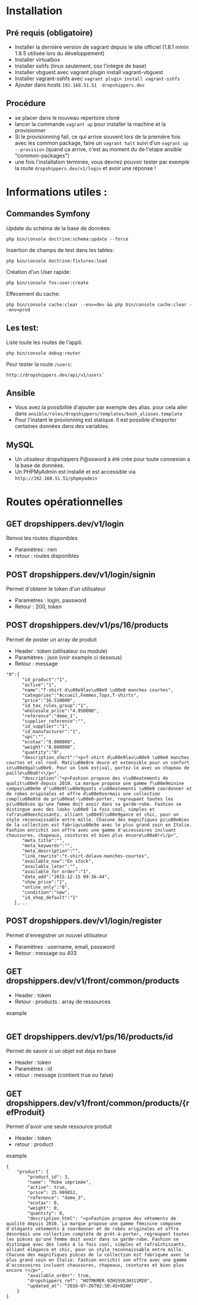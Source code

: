Installation
===========
Pré requis (obligatoire)
-----------

* Installer la dernière version de vagrant depuis le site officiel (1.8.1 minin 1.8.5 utilisée lors du développement)
* Installer virtualbox
* Installer sshfs (linux seulement, osx l'integre de base)
* Installer vbguest avec vagrant plugin install vagrant-vbguest
* Installer  vagrant-sshfs avec `vagrant plugin install vagrant-sshfs`
* Ajouter dans hosts `192.168.51.51  dropshippers.dev`

Procédure
-----------

* se placer dans le nouveau repertoire cloné
* lancer la commande `vagrant up` pour installer la machine et la provisionner
* Si le provisionning fail, ce qui arrive souvent lors de la première fois avec les common package, faire un `vagrant halt` suivi d'un `vagrant up --provision` (quand ça arrive, c'est au moment du de l'etape ansible "common-packages")
* une fois l'installation terminée, vous devriez pouvoir tester par exemple la route `dropshippers.dev/v1/login` et avoir une réponse !


Informations utiles :
===============

Commandes Symfony
-------------

Update du schéma de la base de données:
```
php bin/console doctrine:schema:update --force
```

Insertion de champs de test dans les tables:
```
php bin/console doctrine:fixtures:load
````

Création d'un User rapide:
```
php bin/console fos:user:create
````
Effecement du cache:
```
php bin/console cache:clear --env=dev && php bin/console cache:clear --env=prod
````
  
Les test:
--------- 
Liste toute les routes de l'appli:
```
php bin/console debug:router
```

Pour tester la route `/users`:
```
http://dropshippers.dev/api/v1/users`
```

Ansible
--------

* Vous avez la possibilité d'ajouter par exemple des alias. pour cela aller dans `ansible/roles/dropshippers/templates/bash_aliases.template`
* Pour l'instant le provionning est statique. Il est possible d'exporter certaines données dans des variables.

MySQL
----------

* Un utisateur dropshippers P@ssword à été crée pour toute connexion a la base de données.
* Un PHPMyAdmin est installé et est accessible via `http://192.168.51.51/phpmyadmin`

Routes opérationnelles
======================

GET dropshippers.dev/v1/login
-----------------------------
Renvoi les routes disponibles

* Paramètres : rien
* retour : routes disponibles

POST dropshippers.dev/v1/login/signin
-------------------------------------
Permet d'obtenir le token d'un utilisateur

* Paramètres : login, password
* Retour : 200, token

POST dropshippers.dev/v1/ps/16/products
---------------------------------------
Permet de poster un array de produit

* Header : token (utilisateur ou module)
* Paramètres : json (voir example ci dessous)
* Retour : message

```
"0":{
      "id_product":"1",
      "active":"1",
      "name":"T-shirt d\u00e9lav\u00e9 \u00e0 manches courtes",
      "categories":"Accueil,Femmes,Tops,T-shirts",
      "price":"16.510000",
      "id_tax_rules_group":"1",
      "wholesale_price":"4.950000",
      "reference":"demo_1",
      "supplier_reference":"",
      "id_supplier":"1",
      "id_manufacturer":"1",
      "upc":"",
      "ecotax":"0.000000",
      "weight":"0.000000",
      "quantity":"0",
      "description_short":"<p>T-shirt d\u00e9lav\u00e9 \u00e0 manches courtes et col rond. Mati\u00e8re douce et extensible pour un confort in\u00e9gal\u00e9. Pour un look estival, portez-le avec un chapeau de paille\u00a0!<\/p>",
      "description":"<p>Fashion propose des v\u00eatements de qualit\u00e9 depuis 2010. La marque propose une gamme f\u00e9minine compos\u00e9e d'\u00e9l\u00e9gants v\u00eatements \u00e0 coordonner et de robes originales et offre d\u00e9sormais une collection compl\u00e8te de pr\u00eat-\u00e0-porter, regroupant toutes les pi\u00e8ces qu'une femme doit avoir dans sa garde-robe. Fashion se distingue avec des looks \u00e0 la fois cool, simples et rafra\u00eechissants, alliant \u00e9l\u00e9gance et chic, pour un style reconnaissable entre mille. Chacune des magnifiques pi\u00e8ces de la collection est fabriqu\u00e9e avec le plus grand soin en Italie. Fashion enrichit son offre avec une gamme d'accessoires incluant chaussures, chapeaux, ceintures et bien plus encore\u00a0!<\/p>",
      "meta_title":"",
      "meta_keywords":"",
      "meta_description":"",
      "link_rewrite":"t-shirt-delave-manches-courtes",
      "available_now":"En stock",
      "available_later":"",
      "available_for_order":"1",
      "date_add":"2015-12-15 09:36:44",
      "show_price":"1",
      "online_only":"0",
      "condition":"new",
      "id_shop_default":"1"
   },...
```

POST dropshippers.dev/v1/login/register
---------------------------------------
Permet d'enregistrer un nouvel utilisateur

* Paramètres : username, email, password
* Retour : message ou 403

GET dropshippers.dev/v1/front/common/products
----------
* Header : token
* Retour : products : array de ressources

example
```

```

GET dropshippers.dev/v1/ps/16/products/id
-----------------------------------------
Permet de savoir si un objet est deja en base

* Header : token
* Paramètres : id
* retour : message (contient true ou false)

GET dropshippers.dev/v1/front/common/products/{refProduit}
----------------------------------------------------------
Permet d'avoir une seule ressource produit

* Header : token
* retour : product

example
```
{
    "product": {
        "product_id": 3,
        "name": "Robe imprimée",
        "active": true,
        "price": 25.999852,
        "reference": "demo_3",
        "ecotax": 0,
        "weight": 0,
        "quantity": 0,
        "description_html": "<p>Fashion propose des vêtements de qualité depuis 2010. La marque propose une gamme féminine composée d'élégants vêtements à coordonner et de robes originales et offre désormais une collection complète de prêt-à-porter, regroupant toutes les pièces qu'une femme doit avoir dans sa garde-robe. Fashion se distingue avec des looks à la fois cool, simples et rafraîchissants, alliant élégance et chic, pour un style reconnaissable entre mille. Chacune des magnifiques pièces de la collection est fabriquée avec le plus grand soin en Italie. Fashion enrichit son offre avec une gamme d'accessoires incluant chaussures, chapeaux, ceintures et bien plus encore !</p>",
        "available_order": true,
        "dropshippers_ref": "HOTMKMER-9ZHS5VKJH311M20",
        "updated_at": "2016-07-26T02:50:45+0200"
    }
}
```